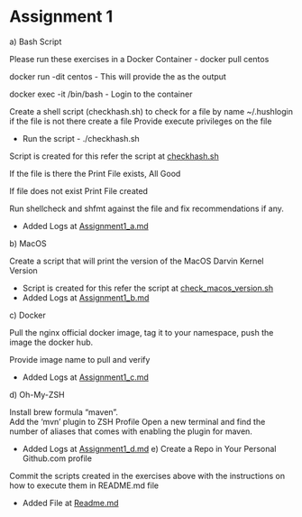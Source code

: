 # Assignment 1

a) Bash Script

Please run these exercises in a Docker Container - docker pull centos

docker run -dit centos - This will provide the <containerid> as the output

docker exec -it <containerid> /bin/bash - Login to the container

Create a shell script (checkhash.sh) to check for a file by name ~/.hushlogin if the file is not there create a file
Provide execute privileges on the file

- Run the script - ./checkhash.sh

Script is created for this refer the script at [checkhash.sh](checkhash.sh)

If the file is there the Print
File exists, All Good

If file does not exist Print 
File created

Run shellcheck and shfmt against the file and fix recommendations if any.

- Added Logs at [Assignment1_a.md](Assignment1_a.md)

b) MacOS

Create a script that will print the version of the MacOS Darvin Kernel Version

- Script is created for this refer the script at [check_macos_version.sh](check_macos_version.sh)
- Added Logs at [Assignment1_b.md](Assignment1_b.md)

c) Docker

Pull the nginx official docker image, tag it to your namespace, push the image the docker hub.

Provide image name to pull and verify

- Added Logs at [Assignment1_c.md](Assignment1_c.md)

d) Oh-My-ZSH

Install brew formula “maven”.  
Add the ‘mvn’ plugin to ZSH Profile
Open a new terminal and find the number of aliases that comes with enabling the plugin for maven.

- Added Logs at [Assignment1_d.md](Assignment1_d.md)
e)  Create a Repo in Your Personal Github.com profile

Commit the scripts created in the exercises above with the instructions on how to execute them in README.md file

- Added File at [Readme.md](Readme.md)
